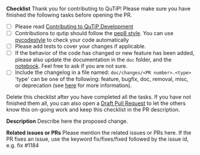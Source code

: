 **Checklist**
Thank you for contributing to QuTiP! Please make sure you have finished the following tasks before opening the PR.

- [ ] Please read [Contributing to QuTiP Development](https://qutip.readthedocs.io/en/stable/development/contributing.html)
- [ ] Contributions to qutip should follow the [pep8 style](https://www.python.org/dev/peps/pep-0008/).
You can use [pycodestyle](http://pycodestyle.pycqa.org/en/latest/index.html) to check your code automatically
- [ ] Please add tests to cover your changes if applicable.
- [ ] If the behavior of the code has changed or new feature has been added, please also update the documentation in the `doc` folder, and the [notebook](https://github.com/qutip/qutip-tutorials). Feel free to ask if you are not sure.
- [ ] Include the changelog in a file named: `doc/changes/<PR number>.<type>` 'type' can be one of the following: feature, bugfix, doc, removal, misc, or deprecation (see [here](https://qutip.readthedocs.io/en/stable/development/contributing.html#changelog-generation) for more information).

Delete this checklist after you have completed all the tasks. If you have not finished them all, you can also open a [Draft Pull Request](https://github.blog/2019-02-14-introducing-draft-pull-requests/) to let the others know this on-going work and keep this checklist in the PR description.

**Description**
Describe here the proposed change.

**Related issues or PRs**
Please mention the related issues or PRs here. If the PR fixes an issue, use the keyword fix/fixes/fixed followed by the issue id, e.g. fix #1184
